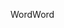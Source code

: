 <span data-ttu-id="17000-101">Word</span><span class="sxs-lookup"><span data-stu-id="17000-101">Word</span></span>